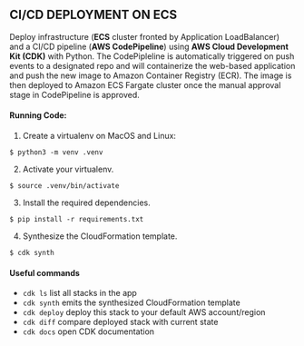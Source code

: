 ## CI/CD DEPLOYMENT ON ECS

Deploy infrastructure (**ECS** cluster fronted by Application LoadBalancer) and a CI/CD pipeline (**AWS CodePipeline**) using **AWS Cloud Development Kit (CDK)** with Python. The CodePipleline is automatically triggered on push events to a designated repo and will containerize the web-based application and push the new image to Amazon Container Registry (ECR). The image is then deployed to Amazon ECS Fargate cluster once the manual approval stage in CodePipeline is approved.

#### Running Code:

1. Create a virtualenv on MacOS and Linux:

```
$ python3 -m venv .venv
```

2. Activate your virtualenv.

```
$ source .venv/bin/activate
```

3. Install the required dependencies.

```
$ pip install -r requirements.txt
```

4. Synthesize the CloudFormation template.

```
$ cdk synth
```

#### Useful commands

- `cdk ls` list all stacks in the app
- `cdk synth` emits the synthesized CloudFormation template
- `cdk deploy` deploy this stack to your default AWS account/region
- `cdk diff` compare deployed stack with current state
- `cdk docs` open CDK documentation
